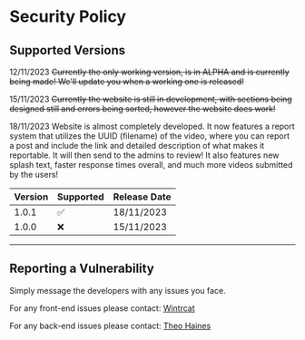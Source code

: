 # Security Policy


## Supported Versions
12/11/2023
~~Currently the only working version, is in ALPHA and is currently being made! We'll update you when a working one is released!~~

15/11/2023
~~Currently the website is still in development, with sections being designed still and errors being sorted, however the website does work!~~

18/11/2023
Website is almost completely developed. It now features a report system that utilizes the UUID (filename) of the video, where you can report a post and include the link and detailed description of what makes it reportable. It will then send to the admins to review! It also features new splash text, faster response times overall, and much more videos submitted by the users!

| Version | Supported          | Release Date |
| ------- | ------------------ | ------------ |
| 1.0.1   | :white_check_mark: | 18/11/2023   |
| 1.0.0   | :x:                | 15/11/2023   |

---
## Reporting a Vulnerability

Simply message the developers with any issues you face.



For any front-end issues please contact:
[Wintrcat](https://github.com/WintrCat)


For any back-end issues please contact:
[Theo Haines](https://github.com/Theohaines)
